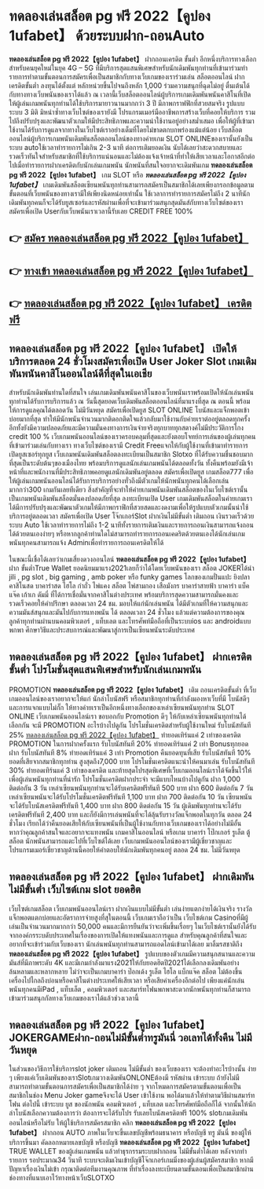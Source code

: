 # ทดลองเล่นสล็อต pg ฟรี 2022【คูปอง 1ufabet】  ด้วยระบบฝาก-ถอนAuto

**ทดลองเล่นสล็อต pg ฟรี 2022【คูปอง 1ufabet】** ฝากถอนเครดิต ขั้นต่ำ  อีกหนึ่งบริการทางเลือกสำหรับคนยุคใหม่ในยุค 4G – 5G ที่มีบริการสุดแสนพิเศษสำหรับนักเดิมพันทุกท่านที่เข้ามาร่วมทำรายการทำตามขั้นตอนการสมัครเพื่อเป็นสมาชิกกับทางเว็บเกมของเราร่วมเล่น สล็อตออนไลน์ ฝากเครดิตขั้นต่ำ ลงทุนได้ตั้งแต่ หลักหน่วยขึ้นไปจนถึงหลัก 1,000 ร่วมความสนุกที่ฉุดไม่อยู่ ตื่นเต้นได้กับทางทางเว็บพนันของเราได้แล้ว ณ เวลานี้เว็บสล็อตออนไลน์ผู้บริการเกมเดิมพันพนันคาสิโนที่เปิดให้ผู้เล่นเกมพนันทุกท่านได้ใช้บริการมายาวนานมากกว่า 3 ปี มีภาพกราฟฟิกที่สวยสมจริง รูปแบบระบบ 3 มิติ
มิหนำซ้ำทางเว็บไซต์ของเรายังมี โปรแกรมเมอร์มืออาชีพการสร้างเว็บที่คอยให้บริการ  รวมไปถึงปรับปรุงและพัฒนาตัวเกมให้มีประสิทธิภาพและความน่าใช้งานอยู่อย่างสม่ำเสมอ เพื่อให้ผู้ที่เข้ามาใช้งานได้รับการดูแลจากทางในเว็บไซต์เราอย่างเต็มที่โดยไม่ขาดตกบกพร่องแม้แต่น้อย เว็บสล็อตออนไลน์ผู้บริการเกมพนันเดิมพันสล็อตออนไลน์ของทางค่ายเกม SLOT ONLINEของเรานั้นยังเป็นระบบ autoใช้เวลาทำรายการไม่เกิน 2-3 นาที ต่อการเติมยอดเงิน นับได้เลยว่าสะดวกสบายและรวดเร็วทันใจสำหรับสมาชิกที่ใช้บริการแน่นอนและไม่ต้องแจ้งเจ้าหน้าที่ทำให้เสียเวลาและโอกาสอีกต่อไปเมื่อทำรายการฝากเครดิตกับนักเล่นเกมพนัน
นักพนันที่สนใจอยากจะเดิมพันเกม **ทดลองเล่นสล็อต pg ฟรี 2022【คูปอง 1ufabet】** เกม SLOT  หรือ ***ทดลองเล่นสล็อต pg ฟรี 2022【คูปอง 1ufabet】*** เกมเดิมพันสล็อตเซียนพนันทุกท่านสามารถสมัครเป็นสมาชิกได้เลยเพียงกรอกข้อมูลตามขั้นตอนที่เว็บพนันของทางเรามีให้เพียงนิดหน่อยเท่านั้น ใช้เวลาการทำรายการสมัครไม่ถึง 2 นาทีนักเดิมพันทุกคนก็จะได้รับยูสเซอร์และรหัสผ่านเพื่อที่จะเข้ามาร่วมสนุกสุดมันส์กับทางเว็บไซต์ของเราสมัครเพื่อเปิด Userกับเว็บพนันเราเวลานี้รับเลย CREDIT FREE 100%

## 👉 [สมัคร ทดลองเล่นสล็อต pg ฟรี 2022【คูปอง 1ufabet】](https://archa888.com/)
## 👉 [ทางเข้า ทดลองเล่นสล็อต pg ฟรี 2022【คูปอง 1ufabet】](https://archa888.com/)
## 👉 [ทดลองเล่นสล็อต pg ฟรี 2022【คูปอง 1ufabet】 เครดิตฟรี](https://archa888.com/)

## ทดลองเล่นสล็อต pg ฟรี 2022【คูปอง 1ufabet】 เปิดให้บริการตลอด  24 ชั่วโมงสมัครเพื่อเปิด User Joker Slot เกมเดิมพันพนันคาสิโนออนไลน์ดีที่สุดในเอเชีย

สำหรับนักเดิมพันท่านใดที่สนใจ เล่นเกมเดิมพันพนันคาสิโนของเว็บพนันเราพร้อมเปิดให้นักเล่นพนันทุกท่านได้รับการบริการแล้ว ณ วันนี้สุดยอดเว็บเดิมพันสล็อตออนไลน์ที่มาแรงที่สุด ณ ตอนนี้ พร้อมให้การดูแลคุณได้ตลอดวัน ไม่มีวันหยุด สมัครเพื่อเปิดยูส SLOT ONLINE โบนัสและแจ็กพอตเข้าบ่อยมากที่สุด ทำให้มีนักพนันจำนวนมากติดอกติดใจแล้วกลับมาใช้งานกับค่ายเราต่ออยู่ตลอดทุกครั้ง อีกทั้งยังมีความปลอดภัยและมีความมั่นคงทางการเงินจ่ายจริงทุกบาททุกสตางค์ไม่มีประวัติการโกง credit 100 % เว็บเกมพนันออนไลน์ของเราครอบคลุมที่สุดและยังตอบโจทย์การเล่นของผู้เล่นทุกคนที่เข้ามาร่วมเล่นกับทางเรา
ทางเว็บไซต์ของเรามี Credit Freeแจกให้กับผู้ใช้งานที่เข้ามาทำรายการเปิดยูสเซอร์ทุกยูส เว็บเกมพนันเดิมพันสล็อตลงทะเบียนเป็นสมาชิก Slotxo ที่ได้รับความชื่นชอบมากที่สุดเป็นระดับต้นๆของเมืองไทย พร้อมบริการดูแลนักเล่นเกมพนันได้ตลอดทั้งวัน ทั้งคืนพร้อมยังมีเจ้าหน้าที่และพนักงานที่มีประสิทธิภาพคอยดูแลนักเดิมพันอยู่ตลอด สมัครเพื่อเปิดยูส เกมสล็อต777 เพื่อให้ผู้เล่นเกมพนันออนไลน์ได้รับการบริการอย่างทั่วถึงมีตัวเกมให้นักพนันทุกคนได้เลือกเล่นมากกว่า300 เกมกันเลยทีเดียว
สิ่งสำคัญที่จะทำให้ค่ายเกมพนันเดิมพันสล็อตของในเว็บไซต์เรานั้นเป็นเกมพนันเดิมพันสล็อตมั่นคงปลอดภัยที่สุด ลงทะเบียนเปิด User  เกมเดิมพันสล็อตในค่ายเกมเราได้มีการปรับปรุงและพัฒนาตัวเกมให้มีภาพกราฟิกที่สวยสดและงดงามเพื่อให้รูปแบบตัวเกมนั้นน่าใช้บริการอยู่ตลอดเวลา สมัครเพื่อเปิด User โจ๊กเกอร์Slot ฝากเงินไม่มีขั้นต่ำ เติมถอน เงินรวดเร็วด้วยระบบ Auto ใช้เวลาทำรายการไม่ถึง 1-2 นาทีทั้งรายการเติมเงินและรายการถอนเงินสามารถแจ้งถอนได้ด้วยตนเองง่ายๆ หรือหากลูกค้าท่านใดไม่สามารถทำรายการถอนเคดริตด้วยตนเองได้นักเล่นเกมพนันทุกคนสามารถแจ้ง Adminเพื่อทำรายการถอนเครดิตให้ได้

ในขณะนี้เชื่อได้เลยว่าเกมเสี่ยงดวงออนไลน์ **ทดลองเล่นสล็อต pg ฟรี 2022【คูปอง 1ufabet】** ฝาก ขั้นต่ำTrue Wallet ยอดนิยมมาแรง2021เลยก็ว่าได้โดยเว็บพนันของเรา สล็อต JOKERได้นำ  jili , pg slot , big gaming , amb poker หรือ funky games โลกของเกมปั่นแปะ ยิงปลา คาสิโนสด บาคาร่าสด ไฮโล กำถั่ว ไพ่แคง สล็อต ไพ่สามกอง เสือมังกร บาคาร่าสายฟ้า บาคาร่า แบ็คแจ๊ค เก้าเก ดัมมี่ ที่ได้การเชื่อมั่นจากคาสิโนต่างประเทศ พร้อมบริการสุดความสามารถมั่นคงและรวดเร็วคอยให้คำปรึกษา ตลอดเวลา 24 ชม. มอบให้แก่นักเล่นพนัน ได้มีตัวเกมที่ให้ความสนุกและความมันส์สนุกและมันไปกับการแทงพนัน ได้ ตลอดเวลา 24 ชั่วโมง แล้วแต่ความต้องการของคุณลูกค้าทุกท่านผ่านบนคอมพิวเตอร์ , แท็บเลต และโทรศัพท์มือถือที่เป็นระบบios และ androidแบบพกพา ศึกษาวิธีและประสบการณ์และพัฒนาสู่การเป็นเซียนพนันระดับประเทศ

## ทดลองเล่นสล็อต pg ฟรี 2022【คูปอง 1ufabet】 ฝากเครดิต ขั้นต่ำ โปรโมชั่นสุดแสนพิเศษสำหรับนักเล่นเกมพนัน

 PROMOTION  **ทดลองเล่นสล็อต pg ฟรี 2022【คูปอง 1ufabet】** เติม ถอนเครดิตขั้นต่ำ ที่เว็บเกมออนไลน์ของเราอยากจะให้แก่  นักล่าโบนัสฟรี หรือสมาชิกทุกท่านที่กำลังมองหาเว็บที่มี โบนัสดีๆ และการแจกแบบไม่กั๊ก ให้ทางค่ายเราเป็นอีกหนึ่งทางเลือกของเหล่าเซียนพนันทุกท่าน SLOT ONLINE เว็บเกมพนันออนไลน์เรา ขอบอกกับ Promotion ดีๆ ให้กับเหล่าเซียนพนันทุกท่านได้เลือกกัน จะมี PROMOTION อะไรบ้างไปดูกัน
โปรโมชั่นเครดิตสำหรับผู้ใช้งานใหม่ รับโบนัสทันที 25% [ทดลองเล่นสล็อต pg ฟรี 2022【คูปอง 1ufabet】](https://archa888.com/) ทำยอดเทิร์นแค่ 2 เท่าของเครดิต
 PROMOTION ในการฝากครั้งแรก รับโบนัสทันที 20% ทำยอดเทิร์นแค่ 2 เท่า
Bonusทุกยอดฝาก รับโบนัสทันที 8% ทำยอดเทิร์นแค่ 3 เท่า
 Promotion คืนยอดทุนที่เสีย รับโบนัสทันที 10% ยอดที่เสียจากสมาชิกทุกท่าน สูงสุดถึง7,000 บาท
โปรโมชั่นเครดิตแนะนำให้คนมาเล่น รับโบนัสทันที 30% ทำยอดเทิร์นแค่ 3 เท่าของเครดิต
และท้ายสุดโปรสุดพิเศษที่เว็บเกมออนไลน์เราได้จัดขึ้นไว้ให้เพื่อผู้เล่นพนันทุกท่านที่น่ารัก โปรโมชั่นเครดิตฝากประจำ จะมีแบบไหนบ้างไปดูกัน
ฝาก 1,000 ติดต่อกัน 3 วัน เหล่าเซียนพนันทุกท่านจะได้รับเครดิตฟรีทันที 500 บาท
ฝาก 600 ติดต่อกัน 7 วัน เหล่าเซียนพนันจะได้รับโปรโมชั่นเครดิตฟรีทันที 1,100 บาท
ฝาก 700 ติดต่อกัน 10 วัน เซียนพนันจะได้รับโบนัสเครดิตฟรีทันที 1,400 บาท
ฝาก 800 ติดต่อกัน 15 วัน ผู้เดิมพันทุกท่านจะได้รับเครดิตฟรีทันที 2,400 บาท
และก็ยังมีการเล่นพนันที่จะได้ลุ้นรับรางวัลแจ็กพอตในทุกวัน ตลอด 24 ชั่วโมง เรียกได้ว่าคืนยอดเสียให้กับเซียนพนันที่เป็นผู้ใช้งานกับทางเว็บเกมของเราได้อย่างไม่มีอั้น หากว่าคุณลูกค้าสนใจและอยากจะแทงพนัน เกมคาสิโนออนไลน์ หรือเกม บาคาร่า โป๊กเกอร์ รูเล็ต ตู้สล็อต นักพนันสามารถแตะไปที่เว็บไซต์ได้เลย เว็บเกมพนันออนไลน์ของเรามีผู้เชี่ยวชาญและโปรแกรมเมอร์เชี่ยวชาญด้านนี้คอยให้คำตอบให้นักเดิมพันทุกคนอยู่ ตลอด 24 ชม. ไม่มีวันหยุด

## ทดลองเล่นสล็อต pg ฟรี 2022【คูปอง 1ufabet】 ฝากเดิมพันไม่มีขั้นต่ำ  เว็บไซต์เกม slot ยอดฮิต

เว็บไซต์เกมสล็อต เว็บเกมพนันออนไลน์เรา ฝากเงินแบบไม่มีขั้นต่ำ เล่นง่ายแตกง่ายได้เงินจริง รางวัลแจ็กพอตแตกบ่อยและอัตราการจ่ายสูงที่สุในตอนนี้ เว็บเกมเราถือว่าเป็น เว็บไซต์เกม Casinoที่มีผู้เล่นเป็นจำนวนมากมากกว่า 50,000 คนและมีการยืนยันว่าจะเพิ่มขึ้นเรื่อยๆ ในเว็บไซต์เรานั้นยังได้รับจากองค์กรระบดับประเทศในเรื่องของการเปิดให้แทงพนันและการดูแล สำหรับคุณลูกค้าที่สนใจและอยากที่จะเข้าร่วมกับเว็บของเรา นักเล่นพนันทุกท่านสามารถแอดไลน์เข้ามาได้เลย
	มาลิ้มรสชาติถึง **ทดลองเล่นสล็อต pg ฟรี 2022【คูปอง 1ufabet】** รูปแบบของตัวเกมมีความสนุกสนานและความมันส์ที่มีภาพระดับ 4K และมีเกมกำลังมาแรง2021ให้กับยอดฮิตปี2021ได้เลือกลงเดิมพันอย่างล้นหลามและหลากหลาย  ไม่ว่าจะเป็นเกมบาคาร่า ป๊อกเด้ง รูเล็ต ไฮโล แบ็กแจ๊ค สล็อต ไม่ต้องขึ้นเครื่องไปไกลถึงบ่อนหรือคาสิโนต่างประเทศให้เสียเวลา หรือเสียค่าเครื่องอีกต่อไป เพียงแค่นักเล่นพนันทุกคนมีiPad , แท็บเล็ต , คอมพิวเตอร์ และสมาร์ทโฟนพกพาสะดวกนักพนันทุกท่านก็สามารถเข้ามาร่วมสนุกกัลทางเว็บเกมของเราได้แล้วช่วงเวลานี้

## ทดลองเล่นสล็อต pg ฟรี 2022【คูปอง 1ufabet】 JOKERGAMEฝาก-ถอนไม่มีขั้นต่ำทรูมันนี่ วอเลทได้ทั้งคืน ไม่มีวันหยุด

ในส่วนของวิธีการใช้บริการslot joker เติมถอน ไม่มีขั้นต่ำ ของเว็บของเรา จะต้องทำอะไรบ้างนั้น ง่าย ๆ เพียงแค่เว็บเดิมพันของเราSlotเกมวางเดิมพันONLONEต้องมี รหัสผ่าน เข้าระบบ ถ้ายังไม่มีสามารถทำตามขั้นตอนการสมัครเพื่อเป็นสมาชิกได้ง่าย ๆ จากโหมดการสมัครตามขั้นตอนเพื่อเป็นสมาชิกในช่อง Menu Joker gameจึงจะได้ User เข้าใช้งาน พอได้มาแล้วให้ทำตามวิธีผ่านสมาร์ทโฟน ต่อไปนี้
เข้าระบบ ยูส  ของนักพนัน คอมพิวเตอร์ , แท็บเลต และโทรศัพท์มือถือก็ได้
จากนั้นให้นักล่าโบนัสเลือกความต้องการว่า ต้องการจะได้รับโปร รับเลยโบนัสเครดิตฟรี 100% slotเกมเดิมพันออนไลน์หรือไม่รับ
ให้ผู้ใช้บริการสมัครสมาชิก คลิก **ทดลองเล่นสล็อต pg ฟรี 2022【คูปอง 1ufabet】** ฝากถอน AUTO ภาพในเว็บจะขึ้นเลขบัญชีพร้อมธนาคาร หรือบัญชี ทรู มันนี่ ของผู้ให้บริการขึ้นมา
คัดลอกหมายเลขบัญชี หรือบัญชี **ทดลองเล่นสล็อต pg ฟรี 2022【คูปอง 1ufabet】** TRUE WALLET ของผู้เล่นเกมพนัน แล้วทำธุรกรรมระบบฝากถอน ไม่มีขั้นต่ำได้เลย
หลังจากทำรายการ รอประมาณ34 วินาที ระบบจะเติมเงินเข้าบัญชีโจ๊กเกอร์เกมมิ่งของผู้เล่นผู้สมัครสมาชิก
หากมีปัญหาเรื่องเงินไม่เข้า กรุณาติดต่อทีมงานคุณภาพ ที่ทำเรื่องลงทะเบียนตามขั้นตอนเพื่อเป็นสมาชิกผ่านช่องทางที่แนบเอาไว้ทางหน้าเว็บSLOTXO


